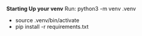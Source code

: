 **Starting Up your venv**
Run: python3 -m venv .venv

- source .venv/bin/activate
- pip install -r requirements.txt

